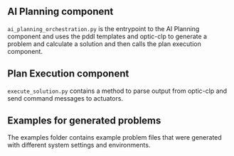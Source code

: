 ## AI Planning component

`ai_planning_orchestration.py` is the entrypoint to the AI Planning component and uses the pddl templates and optic-clp to generate a problem and calculate a solution and
then calls the plan execution component.

## Plan Execution component

`execute_solution.py` contains a method to parse output from optic-clp and send command messages to actuators.

## Examples for generated problems

The examples folder contains example problem files that were generated with different system settings and environments.


